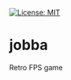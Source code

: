[![License: MIT](https://img.shields.io/badge/License-MIT-yellow.svg)](https://opensource.org/licenses/MIT)

# jobba
Retro FPS game
